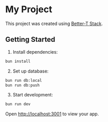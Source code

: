 # My Project

This project was created using [Better-T Stack](https://github.com/AmanVarshney01/Better-T-Stack).

## Getting Started

1. Install dependencies:
```bash
bun install
```

2. Set up database:
```bash
bun run db:local
bun run db:push
```

3. Start development:
```bash
bun run dev
```

Open [http://localhost:3001](http://localhost:3001) to view your app.
